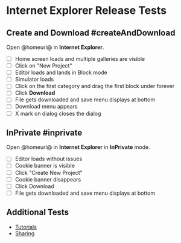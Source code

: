 # Internet Explorer Release Tests

## Create and Download #createAndDownload

Open @homeurl@ in **Internet Explorer**.

* [ ] Home screen loads and multiple galleries are visible
* [ ] Click on "New Project"
* [ ] Editor loads and lands in Block mode
* [ ] Simulator loads
* [ ] Click on the first category and drag the first block under forever
* [ ] Click **Download**
* [ ] File gets downloaded and save menu displays at bottom
* [ ] Download menu appears
* [ ] X mark on dialog closes the dialog

## InPrivate #inprivate

Open @homeurl@ in **Internet Explorer** in **InPrivate** mode.

* [ ] Editor loads without issues
* [ ] Cookie banner is visible
* [ ] Click "Create New Project"
* [ ] Cookie banner disappears
* [ ] Click Download
* [ ] File gets downloaded and save menu displays at bottom

## Additional Tests

* [Tutorials](/release-tests/tutorials)
* [Sharing](/release-tests/sharing)